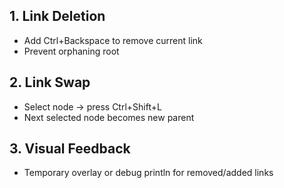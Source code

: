 ## 1. Link Deletion
- Add Ctrl+Backspace to remove current link
- Prevent orphaning root

## 2. Link Swap
- Select node → press Ctrl+Shift+L
- Next selected node becomes new parent

## 3. Visual Feedback
- Temporary overlay or debug println for removed/added links
